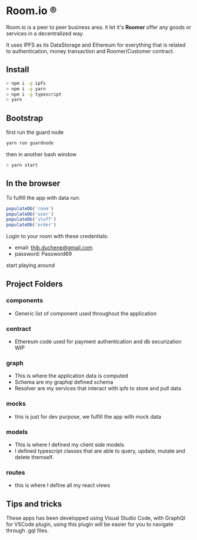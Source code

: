 # Room.io ® 

Room.io is a peer to peer business area. it let it's **Roomer** offer any goods or services in a decentralized way.

It uses IPFS as its DataStorage and Ethereum for everything that is related to authentication, money transaction and Roomer/Customer contract.


## Install
```bash
> npm i -g ipfs
> npm i -g yarn
> npm i -g typescript
> yarn
```

## Bootstrap
first run the guard node
```bash
yarn run guardnode
```
then in another bash window
```bash
> yarn start
```

## In the browser
To fulfill the app with data run:

```JavaScript
populateDb('room')
populateDb('user')
populateDb('stuff')
populateDb('order')
```

Login to your room with these credentials:
- email: thib.duchene@gmail.com
- password: Password69

start playing around


## Project Folders
### components
- Generic list of component used throughout the application

### contract
- Ethereum code used for payment authentication and db securization WIP

### graph
- This is where the application data is computed
- Schema are my graphql defined schema
- Resolver are my services that interact with ipfs to store and pull data

### mocks
- this is just for dev purpose, we fulfill the app with mock data

### models
- This is where I defined my client side models
- I defined typescript classes that are able to query, update, mutate and delete themself.

### routes
- this is where I define all my react views


## Tips and tricks
These apps has been developped using Visual Studio Code, with GraphQl for VSCode plugin, using this plugin will be easier for you to navigate through .gql files.